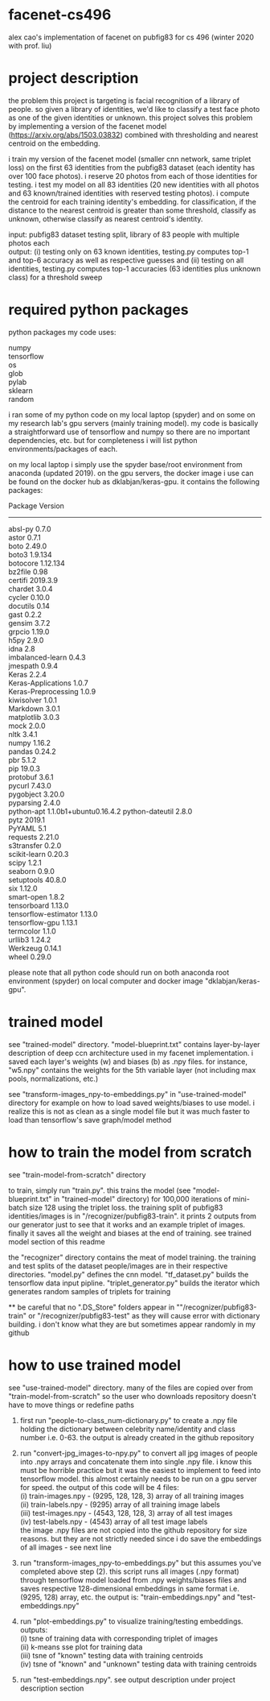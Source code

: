 # facenet-cs496
alex cao's implementation of facenet on pubfig83 for cs 496 (winter 2020 with prof. liu)

# project description
the problem this project is targeting is facial recognition of a library of people. so given a library of identities, we'd like to classify a test face photo as one of the given identities or unknown. this project solves this problem by implementing a version of the facenet model (https://arxiv.org/abs/1503.03832) combined with thresholding and nearest centroid on the embedding.

i train my version of the facenet model (smaller cnn network, same triplet loss) on the first 63 identities from the pubfig83 dataset (each identity has over 100 face photos). i reserve 20 photos from each of those identities for testing. i test my model on all 83 identities (20 new identities with all photos and 63 known/trained identities with reserved testing photos). i compute the centroid for each training identity's embedding. for classification, if the distance to the nearest centroid is greater than some threshold, classify as unknown, otherwise classify as nearest centroid's identity.

input: pubfig83 dataset testing split, library of 83 people with multiple photos each  
output: (i) testing only on 63 known identities, testing.py computes top-1 and top-6 accuracy as well as respective guesses and (ii) testing on all  identities, testing.py computes top-1 accuracies (63 identities plus unknown class) for a threshold sweep

# required python packages
python packages my code uses:

numpy  
tensorflow  
os  
glob  
pylab  
sklearn  
random  

i ran some of my python code on my local laptop (spyder) and on some on my research lab's gpu servers (mainly training model). my code is basically a straightforward use of tensorflow and numpy so there are no important dependencies, etc. but for completeness i will list python environments/packages of each. 

on my local laptop i simply use the spyder base/root environment from anaconda (updated 2019). on the gpu servers, the docker image i use can be found on the docker hub as dklabjan/keras-gpu. it contains the following packages:

Package              Version               
-------------------- ----------------------
absl-py              0.7.0                 
astor                0.7.1                 
boto                 2.49.0                
boto3                1.9.134               
botocore             1.12.134              
bz2file              0.98                  
certifi              2019.3.9              
chardet              3.0.4                 
cycler               0.10.0                
docutils             0.14                  
gast                 0.2.2                 
gensim               3.7.2                 
grpcio               1.19.0                
h5py                 2.9.0                 
idna                 2.8                   
imbalanced-learn     0.4.3                 
jmespath             0.9.4                 
Keras                2.2.4                 
Keras-Applications   1.0.7                 
Keras-Preprocessing  1.0.9                 
kiwisolver           1.0.1                 
Markdown             3.0.1                 
matplotlib           3.0.3                 
mock                 2.0.0                 
nltk                 3.4.1                 
numpy                1.16.2                
pandas               0.24.2                
pbr                  5.1.2                 
pip                  19.0.3                
protobuf             3.6.1                 
pycurl               7.43.0                
pygobject            3.20.0                
pyparsing            2.4.0                 
python-apt           1.1.0b1+ubuntu0.16.4.2
python-dateutil      2.8.0                 
pytz                 2019.1                
PyYAML               5.1                   
requests             2.21.0                
s3transfer           0.2.0                 
scikit-learn         0.20.3                
scipy                1.2.1                 
seaborn              0.9.0                 
setuptools           40.8.0                
six                  1.12.0                
smart-open           1.8.2                 
tensorboard          1.13.0                
tensorflow-estimator 1.13.0                
tensorflow-gpu       1.13.1                
termcolor            1.1.0                 
urllib3              1.24.2                
Werkzeug             0.14.1                
wheel                0.29.0 

please note that all python code should run on both anaconda root environment (spyder) on local computer and docker image "dklabjan/keras-gpu".

# trained model
see "trained-model" directory. "model-blueprint.txt" contains layer-by-layer description of deep ccn architecture used in my facenet implementation. i saved each layer's weights (w) and biases (b) as .npy files. for instance, "w5.npy" contains the weights for the 5th variable layer (not including max pools, normalizations, etc.)

see "transform-images_npy-to-embeddings.py" in "use-trained-model" directory for example on how to load saved  weights/biases to  use model.  i realize this is not as clean as a single model file but it was much faster to load than tensorflow's save graph/model method

# how to train the model from scratch
see "train-model-from-scratch" directory

to train, simply run "train.py". this trains the model (see "model-blueprint.txt" in "trained-model" directory) for 100,000 iterations of mini-batch size 128 using the triplet loss. the training split of pubfig83 identities/images is in "/recognizer/pubfig83-train". it prints 2 outputs from our generator just to see that it works and an example triplet of images. finally it saves all the weight and biases at the end of training. see trained model section of this readme

the "recognizer" directory contains the meat of model training. the training and test splits of the dataset people/images are in their respective directories. "model.py" defines the cnn model. "tf_dataset.py" builds the tensorflow data input pipline. "triplet_generator.py" builds the iterator which generates random samples of triplets for training

** be careful that no ".DS_Store" folders appear in ""/recognizer/pubfig83-train" or "/recognizer/pubfig83-test" as they will cause error with dictionary building. i don't know what they are but sometimes appear randomly in my github

# how to use trained model
see "use-trained-model" directory. many of the files are copied over from "train-model-from-scratch" so the user who downloads repository doesn't have to move things or redefine paths

1. first run "people-to-class_num-dictionary.py" to create a .npy  file holding the dictionary between celebrity name/identity and class number i.e. 0-63. the output is already created in the github repository

2. run "convert-jpg_images-to-npy.py" to convert all jpg images of people into .npy arrays and concatenate them into single .npy file. i know this must be horrible practice but it was the easiest to implement to feed into tensorflow model. this almost certainly needs to be run on a gpu server for speed. the output of this code will be 4 files:  
(i) train-images.npy - (9295, 128, 128, 3) array of  all training images  
(ii) train-labels.npy - (9295) array of all training image labels  
(iii) test-images.npy - (4543, 128, 128, 3) array of  all test images  
(iv) test-labels.npy - (4543) array of all test image labels  
the image .npy files are not copied into the  github repository for size reasons. but they are not strictly needed since i do save the embeddings of all images - see next line

3. run "transform-images_npy-to-embeddings.py" but this assumes you've completed above step (2). this script runs all images (.npy format) through tensorflow model loaded from .npy weights/biases files and saves respective 128-dimensional embeddings in same format i.e. (9295, 128) array, etc.  the output is: "train-embeddings.npy" and "test-embeddings.npy"

4. run "plot-embeddings.py" to visualize training/testing embeddings. outputs:  
(i) tsne of training data with corresponding triplet of images   
(ii) k-means sse plot for training data  
(iii) tsne of "known" testing data with training centroids  
(iv) tsne of "known" and "unknown" testing data with training centroids

5. run "test-embeddings.npy". see output description under project description section
